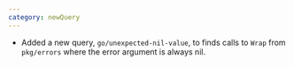 ```yaml
---
category: newQuery
---
```

* Added a new query, `go/unexpected-nil-value`, to finds calls to `Wrap` from `pkg/errors` where the error argument is always nil.

